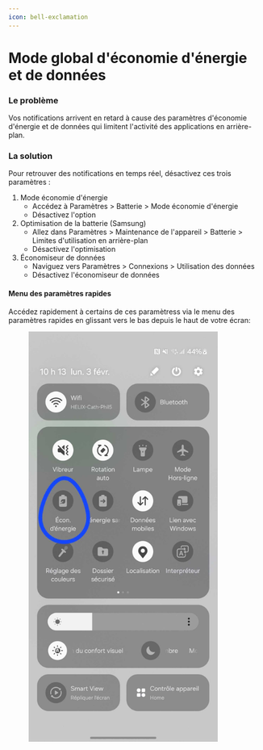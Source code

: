 ```yaml
---
icon: bell-exclamation
---
```


# Mode global d'économie d'énergie et de données

### Le problème

Vos notifications arrivent en retard à cause des paramètres d'économie d'énergie et de données qui limitent l'activité des applications en arrière-plan.

### La solution

Pour retrouver des notifications en temps réel, désactivez ces trois paramètres :

1. Mode économie d'énergie
   * Accédez à ⁠Paramètres > Batterie > Mode économie d'énergie
   * Désactivez l'option
2. Optimisation de la batterie (Samsung)
   * Allez dans ⁠Paramètres > Maintenance de l'appareil > Batterie > Limites d'utilisation en arrière-plan
   * Désactivez l'optimisation
3. Économiseur de données
   * Naviguez vers ⁠Paramètres > Connexions > Utilisation des données
   * Désactivez l'économiseur de données

#### Menu des paramètres rapides

Accédez rapidement à certains de ces paramètress via le menu des paramètres rapides en glissant vers le bas depuis le haut de votre écran:

<figure><img src="../../../.gitbook/assets/Screenshot_20250203_101316_Device care.jpg" alt="" width="375"><figcaption></figcaption></figure>
